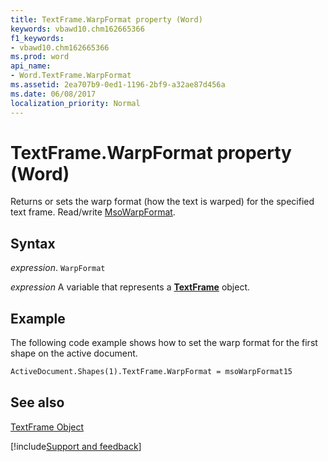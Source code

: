 ```yaml
---
title: TextFrame.WarpFormat property (Word)
keywords: vbawd10.chm162665366
f1_keywords:
- vbawd10.chm162665366
ms.prod: word
api_name:
- Word.TextFrame.WarpFormat
ms.assetid: 2ea707b9-0ed1-1196-2bf9-a32ae87d456a
ms.date: 06/08/2017
localization_priority: Normal
---
```



# TextFrame.WarpFormat property (Word)

Returns or sets the warp format (how the text is warped) for the specified text frame. Read/write [MsoWarpFormat](Office.MsoWarpFormat.md).


## Syntax

_expression_. `WarpFormat`

_expression_ A variable that represents a **[TextFrame](Word.TextFrame.md)** object.


## Example

The following code example shows how to set the warp format for the first shape on the active document.


```vb
ActiveDocument.Shapes(1).TextFrame.WarpFormat = msoWarpFormat15
```


## See also


[TextFrame Object](Word.TextFrame.md)

[!include[Support and feedback](~/includes/feedback-boilerplate.md)]